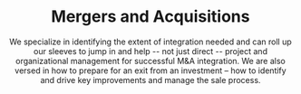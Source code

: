 ---
layout: service
order: 3
title: "Mergers and Acquisitions"
subtitle: "We specialize in identifying the extent of integration needed and can roll up our sleeves to jump in and help -- not just direct -- project and organizational management for successful M&A integration. We are also versed in how to prepare for an exit from an investment – how to identify and drive key improvements and manage the sale process."
intro: "At SLKone, we understand that while combining functional areas or departments may appear straightforward on paper, the reality is far more complex. Our consultants and subject matter experts, trained across various industries and possessing deep functional expertise, specialize in identifying the extent of integration needed. We don't just direct – we actively participate in project and organizational management to ensure successful M&A integration."
approach: "We follow a comprehensive approach that includes strategic planning, due diligence, integration management, and value optimization. Our team works closely with your stakeholders to align M&A objectives with your business goals, ensuring that every acquisition or merger contributes positively to your long-term strategy."
impact_title: "Our Impact"
impact_intro: "Partnering with SLKone for your M&A needs can lead to transformative outcomes, such as:"
impact:
  - "20-30% acceleration in integration timelines"
  - "15-25% achievement of synergy targets above projections"
  - "10-20% reduction in integration costs"
  - "30-40% improvement in employee retention during transitions"
  - "25-35% enhancement in stakeholder satisfaction"
impact_conclusion: "Our clients experience smoother transitions, faster realization of synergies, and enhanced organizational performance post-M&A, ensuring that mergers and acquisitions contribute effectively to their strategic growth and market position."
why_choose:
  - "End-to-End Expertise: Comprehensive support across the entire M&A lifecycle."
  - "Hands-On Approach: Active participation in integration and management processes."
  - "Cross-Industry Experience: Insights and best practices from diverse sectors."
  - "Data-Driven Decisions: Leveraging advanced analytics for strategic planning."
  - "Value Focused: Strategies aimed at maximizing value creation and synergy realization."
  - "Rapid Deployment: Efficient mobilization to support time-sensitive M&A activities."
cta: "Ready to navigate your mergers and acquisitions with confidence? Contact SLKone today to learn how our M&A services can help you maximize the value of your transactions and achieve lasting success."
icon: "fa-handshake"
---